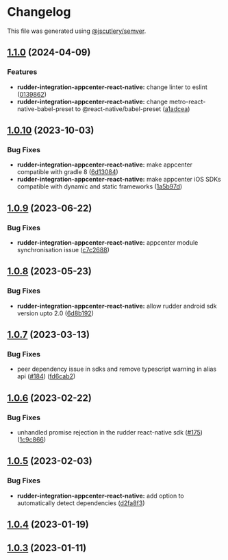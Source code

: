# Changelog

This file was generated using [@jscutlery/semver](https://github.com/jscutlery/semver).

## [1.1.0](https://github.com/rudderlabs/rudder-sdk-react-native/compare/rudder-integration-appcenter-react-native@1.0.10...rudder-integration-appcenter-react-native@1.1.0) (2024-04-09)


### Features

* **rudder-integration-appcenter-react-native:** change linter to eslint ([0139862](https://github.com/rudderlabs/rudder-sdk-react-native/commit/0139862857d3bdec9a3e8e51df4ce832b72d6f59))
* **rudder-integration-appcenter-react-native:** change metro-react-native-babel-preset to @react-native/babel-preset ([a1adcea](https://github.com/rudderlabs/rudder-sdk-react-native/commit/a1adcea5eaba2699b8fbe5cdf8b9bb1eb28263b4))

## [1.0.10](https://github.com/rudderlabs/rudder-sdk-react-native/compare/rudder-integration-appcenter-react-native@1.0.9...rudder-integration-appcenter-react-native@1.0.10) (2023-10-03)


### Bug Fixes

* **rudder-integration-appcenter-react-native:** make appcenter compatible with gradle 8 ([6d13084](https://github.com/rudderlabs/rudder-sdk-react-native/commit/6d13084307819f855a7a121c0aea086f9b1eadd5))
* **rudder-integration-appcenter-react-native:** make appcenter iOS SDKs compatible with dynamic and static frameworks ([1a5b97d](https://github.com/rudderlabs/rudder-sdk-react-native/commit/1a5b97dacf31722ea7fe5d497863254c2e13873a))

## [1.0.9](https://github.com/rudderlabs/rudder-sdk-react-native/compare/rudder-integration-appcenter-react-native@1.0.8...rudder-integration-appcenter-react-native@1.0.9) (2023-06-22)


### Bug Fixes

* **rudder-integration-appcenter-react-native:** appcenter module synchronisation issue ([c7c2688](https://github.com/rudderlabs/rudder-sdk-react-native/commit/c7c2688e2ad9e5d29ecceecc199cbeca3ec4395e))

## [1.0.8](https://github.com/rudderlabs/rudder-sdk-react-native/compare/rudder-integration-appcenter-react-native@1.0.7...rudder-integration-appcenter-react-native@1.0.8) (2023-05-23)


### Bug Fixes

* **rudder-integration-appcenter-react-native:** allow rudder android sdk version upto 2.0 ([6d8b192](https://github.com/rudderlabs/rudder-sdk-react-native/commit/6d8b192daf849fd317fc19f59ad15aeef1189899))

## [1.0.7](https://github.com/rudderlabs/rudder-sdk-react-native/compare/rudder-integration-appcenter-react-native@1.0.6...rudder-integration-appcenter-react-native@1.0.7) (2023-03-13)


### Bug Fixes

* peer dependency issue in sdks and remove typescript warning in alias api ([#184](https://github.com/rudderlabs/rudder-sdk-react-native/issues/184)) ([fd6cab2](https://github.com/rudderlabs/rudder-sdk-react-native/commit/fd6cab262d1cba21dfd7129caa1a53d614cb7783))

## [1.0.6](https://github.com/rudderlabs/rudder-sdk-react-native/compare/rudder-integration-appcenter-react-native@1.0.5...rudder-integration-appcenter-react-native@1.0.6) (2023-02-22)


### Bug Fixes

* unhandled promise rejection in the rudder react-native sdk ([#175](https://github.com/rudderlabs/rudder-sdk-react-native/issues/175)) ([1c9c866](https://github.com/rudderlabs/rudder-sdk-react-native/commit/1c9c866dfd59ef751075ccbcbece36efd891d50b))

## [1.0.5](https://github.com/rudderlabs/rudder-sdk-react-native/compare/rudder-integration-appcenter-react-native@1.0.4...rudder-integration-appcenter-react-native@1.0.5) (2023-02-03)


### Bug Fixes

* **rudder-integration-appcenter-react-native:** add option to automatically detect dependencies ([d2fa8f3](https://github.com/rudderlabs/rudder-sdk-react-native/commit/d2fa8f3231b83e848a7acccaae3a0fb7f4a57ed6))

## [1.0.4](https://github.com/rudderlabs/rudder-sdk-react-native/compare/rudder-integration-appcenter-react-native@1.0.3...rudder-integration-appcenter-react-native@1.0.4) (2023-01-19)

## [1.0.3](https://github.com/rudderlabs/rudder-sdk-react-native/compare/rudder-integration-appcenter-react-native-1.0.2...rudder-integration-appcenter-react-native-1.0.3) (2023-01-11)
